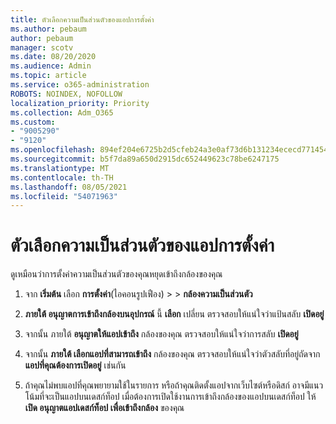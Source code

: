 ```yaml
---
title: ตัวเลือกความเป็นส่วนตัวของแอปการตั้งค่า
ms.author: pebaum
author: pebaum
manager: scotv
ms.date: 08/20/2020
ms.audience: Admin
ms.topic: article
ms.service: o365-administration
ROBOTS: NOINDEX, NOFOLLOW
localization_priority: Priority
ms.collection: Adm_O365
ms.custom:
- "9005290"
- "9120"
ms.openlocfilehash: 894ef204e6725b2d5cfeb24a3e0af73d6b131234ececd771454cae3800acac8c
ms.sourcegitcommit: b5f7da89a650d2915dc652449623c78be6247175
ms.translationtype: MT
ms.contentlocale: th-TH
ms.lasthandoff: 08/05/2021
ms.locfileid: "54071963"
---
```

# <a name="camera-app-privacy-settings"></a>ตัวเลือกความเป็นส่วนตัวของแอปการตั้งค่า

ดูเหมือนว่าการตั้งค่าความเป็นส่วนตัวของคุณหยุดเข้าถึงกล้องของคุณ

1.  จาก **เริ่มต้น** เลือก **การตั้งค่า**(ไอคอนรูปเฟือง) >  >  **กล้องความเป็นส่วนตัว**

2.  **ภายใต้ อนุญาตการเข้าถึงกล้องบนอุปกรณ์** นี้ **เลือก** เปลี่ยน ตรวจสอบให้แน่ใจว่าแป้นสลับ **เปิดอยู่**

3.  จากนั้น ภายใต้ **อนุญาตให้แอปเข้าถึง** กล้องของคุณ ตรวจสอบให้แน่ใจว่าการสลับ **เปิดอยู่**

4.  จากนั้น **ภายใต้ เลือกแอปที่สามารถเข้าถึง** กล้องของคุณ ตรวจสอบให้แน่ใจว่าตัวสลับที่อยู่ถัดจาก **แอปที่คุณต้องการเปิดอยู่** เช่นกัน

5.  ถ้าคุณไม่พบแอปที่คุณพยายามใช้ในรายการ หรือถ้าคุณติดตั้งแอปจากเว็บไซต์หรือดิสก์ อาจมีแนวโน้มที่จะเป็นแอปบนเดสก์ท็อป เมื่อต้องการเปิดใช้งานการเข้าถึงกล้องของแอปบนเดสก์ท็อป ให้ **เปิด อนุญาตแอปเดสก์ท็อป เพื่อเข้าถึงกล้อง** ของคุณ